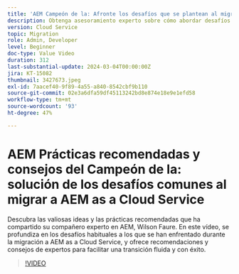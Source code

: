```yaml
---
title: 'AEM Campeón de la: Afronte los desafíos que se plantean al migrar a AEM as a Cloud Service'
description: Obtenga asesoramiento experto sobre cómo abordar desafíos comunes al migrar a AEM as a Cloud Service AEM desde el campeón de la industria de la, Wilson Faure.
version: Cloud Service
topic: Migration
role: Admin, Developer
level: Beginner
doc-type: Value Video
duration: 312
last-substantial-update: 2024-03-04T00:00:00Z
jira: KT-15082
thumbnail: 3427673.jpeg
exl-id: 7aacef40-9f89-4a55-a840-8542cbf9b110
source-git-commit: 02e3a6dfa59df45113242bd8e874e18e9e1efd58
workflow-type: tm+mt
source-wordcount: '93'
ht-degree: 47%

---
```


# AEM Prácticas recomendadas y consejos del Campeón de la: solución de los desafíos comunes al migrar a AEM as a Cloud Service

Descubra las valiosas ideas y las prácticas recomendadas que ha compartido su compañero experto en AEM, Wilson Faure. En este vídeo, se profundiza en los desafíos habituales a los que se han enfrentado durante la migración a AEM as a Cloud Service, y ofrece recomendaciones y consejos de expertos para facilitar una transición fluida y con éxito.

>[!VIDEO](https://video.tv.adobe.com/v/3427673/?learn=on)
